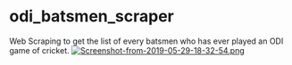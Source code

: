 # odi_batsmen_scraper
Web Scraping to get the list of every batsmen who has ever played an ODI game of cricket.
[![Screenshot-from-2019-05-29-18-32-54.png](https://i.postimg.cc/FsBM9g4f/Screenshot-from-2019-05-29-18-32-54.png)](https://postimg.cc/ppKGCjyx)
